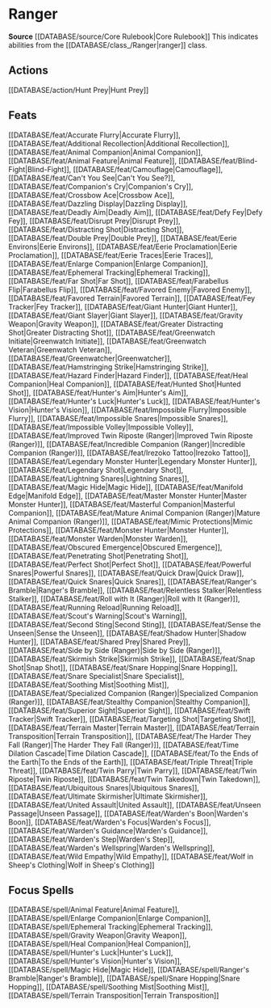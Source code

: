 ﻿---
id: '136'
name: Ranger
rarity: Common
source: '[[DATABASE/source/Core Rulebook|Core Rulebook]]'
trait:
- Ranger
type: Trait

---
# Ranger

**Source** [[DATABASE/source/Core Rulebook|Core Rulebook]] 
This indicates abilities from the [[DATABASE/class_/Ranger|ranger]] class.

## Actions

[[DATABASE/action/Hunt Prey|Hunt Prey]]

## Feats

[[DATABASE/feat/Accurate Flurry|Accurate Flurry]], [[DATABASE/feat/Additional Recollection|Additional Recollection]], [[DATABASE/feat/Animal Companion|Animal Companion]], [[DATABASE/feat/Animal Feature|Animal Feature]], [[DATABASE/feat/Blind-Fight|Blind-Fight]], [[DATABASE/feat/Camouflage|Camouflage]], [[DATABASE/feat/Can't You See|Can't You See?]], [[DATABASE/feat/Companion's Cry|Companion's Cry]], [[DATABASE/feat/Crossbow Ace|Crossbow Ace]], [[DATABASE/feat/Dazzling Display|Dazzling Display]], [[DATABASE/feat/Deadly Aim|Deadly Aim]], [[DATABASE/feat/Defy Fey|Defy Fey]], [[DATABASE/feat/Disrupt Prey|Disrupt Prey]], [[DATABASE/feat/Distracting Shot|Distracting Shot]], [[DATABASE/feat/Double Prey|Double Prey]], [[DATABASE/feat/Eerie Environs|Eerie Environs]], [[DATABASE/feat/Eerie Proclamation|Eerie Proclamation]], [[DATABASE/feat/Eerie Traces|Eerie Traces]], [[DATABASE/feat/Enlarge Companion|Enlarge Companion]], [[DATABASE/feat/Ephemeral Tracking|Ephemeral Tracking]], [[DATABASE/feat/Far Shot|Far Shot]], [[DATABASE/feat/Farabellus Flip|Farabellus Flip]], [[DATABASE/feat/Favored Enemy|Favored Enemy]], [[DATABASE/feat/Favored Terrain|Favored Terrain]], [[DATABASE/feat/Fey Tracker|Fey Tracker]], [[DATABASE/feat/Giant Hunter|Giant Hunter]], [[DATABASE/feat/Giant Slayer|Giant Slayer]], [[DATABASE/feat/Gravity Weapon|Gravity Weapon]], [[DATABASE/feat/Greater Distracting Shot|Greater Distracting Shot]], [[DATABASE/feat/Greenwatch Initiate|Greenwatch Initiate]], [[DATABASE/feat/Greenwatch Veteran|Greenwatch Veteran]], [[DATABASE/feat/Greenwatcher|Greenwatcher]], [[DATABASE/feat/Hamstringing Strike|Hamstringing Strike]], [[DATABASE/feat/Hazard Finder|Hazard Finder]], [[DATABASE/feat/Heal Companion|Heal Companion]], [[DATABASE/feat/Hunted Shot|Hunted Shot]], [[DATABASE/feat/Hunter's Aim|Hunter's Aim]], [[DATABASE/feat/Hunter's Luck|Hunter's Luck]], [[DATABASE/feat/Hunter's Vision|Hunter's Vision]], [[DATABASE/feat/Impossible Flurry|Impossible Flurry]], [[DATABASE/feat/Impossible Snares|Impossible Snares]], [[DATABASE/feat/Impossible Volley|Impossible Volley]], [[DATABASE/feat/Improved Twin Riposte (Ranger)|Improved Twin Riposte (Ranger)]], [[DATABASE/feat/Incredible Companion (Ranger)|Incredible Companion (Ranger)]], [[DATABASE/feat/Irezoko Tattoo|Irezoko Tattoo]], [[DATABASE/feat/Legendary Monster Hunter|Legendary Monster Hunter]], [[DATABASE/feat/Legendary Shot|Legendary Shot]], [[DATABASE/feat/Lightning Snares|Lightning Snares]], [[DATABASE/feat/Magic Hide|Magic Hide]], [[DATABASE/feat/Manifold Edge|Manifold Edge]], [[DATABASE/feat/Master Monster Hunter|Master Monster Hunter]], [[DATABASE/feat/Masterful Companion|Masterful Companion]], [[DATABASE/feat/Mature Animal Companion (Ranger)|Mature Animal Companion (Ranger)]], [[DATABASE/feat/Mimic Protections|Mimic Protections]], [[DATABASE/feat/Monster Hunter|Monster Hunter]], [[DATABASE/feat/Monster Warden|Monster Warden]], [[DATABASE/feat/Obscured Emergence|Obscured Emergence]], [[DATABASE/feat/Penetrating Shot|Penetrating Shot]], [[DATABASE/feat/Perfect Shot|Perfect Shot]], [[DATABASE/feat/Powerful Snares|Powerful Snares]], [[DATABASE/feat/Quick Draw|Quick Draw]], [[DATABASE/feat/Quick Snares|Quick Snares]], [[DATABASE/feat/Ranger's Bramble|Ranger's Bramble]], [[DATABASE/feat/Relentless Stalker|Relentless Stalker]], [[DATABASE/feat/Roll with It (Ranger)|Roll with It (Ranger)]], [[DATABASE/feat/Running Reload|Running Reload]], [[DATABASE/feat/Scout's Warning|Scout's Warning]], [[DATABASE/feat/Second Sting|Second Sting]], [[DATABASE/feat/Sense the Unseen|Sense the Unseen]], [[DATABASE/feat/Shadow Hunter|Shadow Hunter]], [[DATABASE/feat/Shared Prey|Shared Prey]], [[DATABASE/feat/Side by Side (Ranger)|Side by Side (Ranger)]], [[DATABASE/feat/Skirmish Strike|Skirmish Strike]], [[DATABASE/feat/Snap Shot|Snap Shot]], [[DATABASE/feat/Snare Hopping|Snare Hopping]], [[DATABASE/feat/Snare Specialist|Snare Specialist]], [[DATABASE/feat/Soothing Mist|Soothing Mist]], [[DATABASE/feat/Specialized Companion (Ranger)|Specialized Companion (Ranger)]], [[DATABASE/feat/Stealthy Companion|Stealthy Companion]], [[DATABASE/feat/Superior Sight|Superior Sight]], [[DATABASE/feat/Swift Tracker|Swift Tracker]], [[DATABASE/feat/Targeting Shot|Targeting Shot]], [[DATABASE/feat/Terrain Master|Terrain Master]], [[DATABASE/feat/Terrain Transposition|Terrain Transposition]], [[DATABASE/feat/The Harder They Fall (Ranger)|The Harder They Fall (Ranger)]], [[DATABASE/feat/Time Dilation Cascade|Time Dilation Cascade]], [[DATABASE/feat/To the Ends of the Earth|To the Ends of the Earth]], [[DATABASE/feat/Triple Threat|Triple Threat]], [[DATABASE/feat/Twin Parry|Twin Parry]], [[DATABASE/feat/Twin Riposte|Twin Riposte]], [[DATABASE/feat/Twin Takedown|Twin Takedown]], [[DATABASE/feat/Ubiquitous Snares|Ubiquitous Snares]], [[DATABASE/feat/Ultimate Skirmisher|Ultimate Skirmisher]], [[DATABASE/feat/United Assault|United Assault]], [[DATABASE/feat/Unseen Passage|Unseen Passage]], [[DATABASE/feat/Warden's Boon|Warden's Boon]], [[DATABASE/feat/Warden's Focus|Warden's Focus]], [[DATABASE/feat/Warden's Guidance|Warden's Guidance]], [[DATABASE/feat/Warden's Step|Warden's Step]], [[DATABASE/feat/Warden's Wellspring|Warden's Wellspring]], [[DATABASE/feat/Wild Empathy|Wild Empathy]], [[DATABASE/feat/Wolf in Sheep's Clothing|Wolf in Sheep's Clothing]]

## Focus Spells

[[DATABASE/spell/Animal Feature|Animal Feature]], [[DATABASE/spell/Enlarge Companion|Enlarge Companion]], [[DATABASE/spell/Ephemeral Tracking|Ephemeral Tracking]], [[DATABASE/spell/Gravity Weapon|Gravity Weapon]], [[DATABASE/spell/Heal Companion|Heal Companion]], [[DATABASE/spell/Hunter's Luck|Hunter's Luck]], [[DATABASE/spell/Hunter's Vision|Hunter's Vision]], [[DATABASE/spell/Magic Hide|Magic Hide]], [[DATABASE/spell/Ranger's Bramble|Ranger's Bramble]], [[DATABASE/spell/Snare Hopping|Snare Hopping]], [[DATABASE/spell/Soothing Mist|Soothing Mist]], [[DATABASE/spell/Terrain Transposition|Terrain Transposition]]